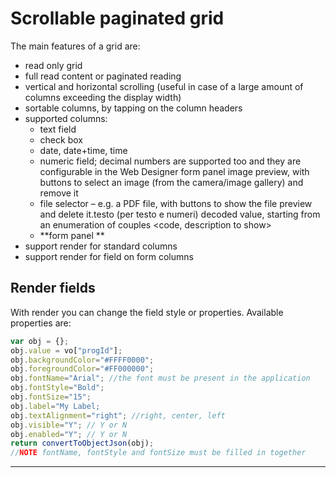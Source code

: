 # Scrollable paginated grid

The main features of a grid are:

* read only grid
* full read content or paginated reading
* vertical and horizontal scrolling \(useful in case of a large amount of columns exceeding the display width\)
* sortable columns, by tapping on the column headers
* supported columns:
  * text field
  * check box
  * date, date+time, time
  * numeric field; decimal numbers are supported too and they are configurable in the Web Designer form panel image preview, with buttons to select an image \(from the camera/image gallery\) and remove it
  * file selector – e.g. a PDF file, with buttons to show the file preview and delete it.testo \(per testo e numeri\) decoded value, starting from an enumeration of couples &lt;code, description to show&gt;
  * **form panel **
* support render for standard columns
* support render for field on form columns



## Render fields

With render you can change the field style or properties. Available properties are:

```js
var obj = {};
obj.value = vo["progId"];
obj.backgroundColor="#FFFF0000";
obj.foregroundColor="#FF000000";
obj.fontName="Arial"; //the font must be present in the application
obj.fontStyle="Bold";
obj.fontSize="15";
obj.label="My Label;
obj.textAlignment="right"; //right, center, left
obj.visible="Y"; // Y or N
obj.enabled="Y"; // Y or N
return convertToObjectJson(obj);
//NOTE fontName, fontStyle and fontSize must be filled in together
```



---



